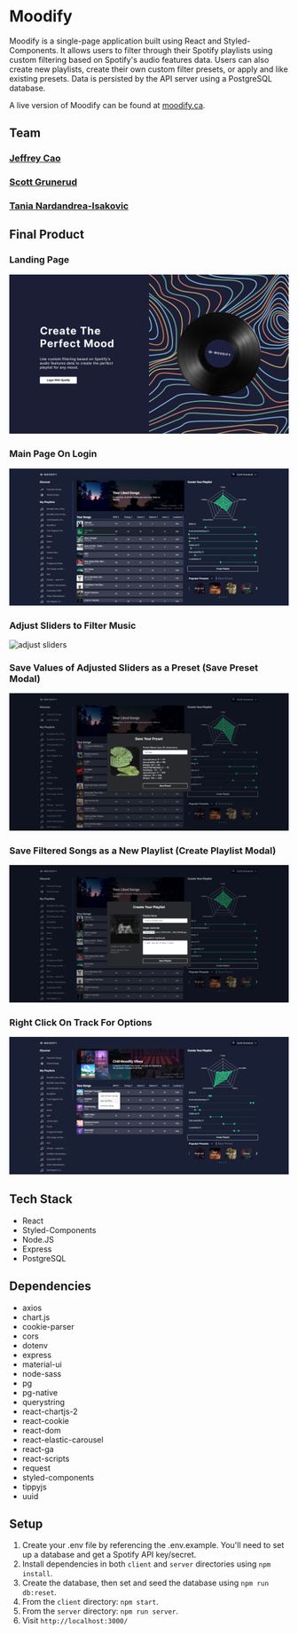# Moodify

Moodify is a single-page application built using React and Styled-Components. It allows users to filter through their Spotify playlists using custom filtering based on Spotify's audio features data. Users can also create new playlists, create their own custom filter presets, or apply and like existing presets. Data is persisted by the API server using a PostgreSQL database. 

A live version of Moodify can be found at [moodify.ca](https://moodify.ca).

## Team

### [Jeffrey Cao](https://github.com/jeffreycao1998)
### [Scott Grunerud](https://github.com/ScottGrun)
### [Tania Nardandrea-Isakovic](https://github.com/rtnrtn)

## Final Product

### Landing Page
![landing page](https://github.com/ScottGrun/moodify/blob/master/client/docs/landing.png?raw=true)

### Main Page On Login
![main page on login](https://github.com/ScottGrun/moodify/blob/master/client/docs/main%20page%20on%20login.png?raw=true)

### Adjust Sliders to Filter Music
![adjust sliders]()

### Save Values of Adjusted Sliders as a Preset (Save Preset Modal)
![save preset modal](https://github.com/ScottGrun/moodify/blob/master/client/docs/save%20preset%20modal.png?raw=true)

### Save Filtered Songs as a New Playlist (Create Playlist Modal)
![create playlist modal](https://github.com/ScottGrun/moodify/blob/master/client/docs/create%20playlist%20modal.png?raw=true)

### Right Click On Track For Options
![right click on track](https://github.com/ScottGrun/moodify/blob/master/client/docs/right%20click%20on%20track.png?raw=true)

## Tech Stack

- React
- Styled-Components
- Node.JS
- Express
- PostgreSQL

## Dependencies

- axios
- chart.js
- cookie-parser
- cors
- dotenv
- express
- material-ui
- node-sass
- pg 
- pg-native
- querystring
- react-chartjs-2
- react-cookie
- react-dom
- react-elastic-carousel
- react-ga
- react-scripts
- request
- styled-components
- tippyjs
- uuid

## Setup

1. Create your .env file by referencing the .env.example. You'll need to set up a database and get a Spotify API key/secret.  
2. Install dependencies in both `client` and `server` directories using `npm install`. 
3. Create the database, then set and seed the database using `npm run db:reset`. 
4. From the `client` directory: `npm start`.
5. From the `server` directory: `npm run server`.
6. Visit `http://localhost:3000/`
